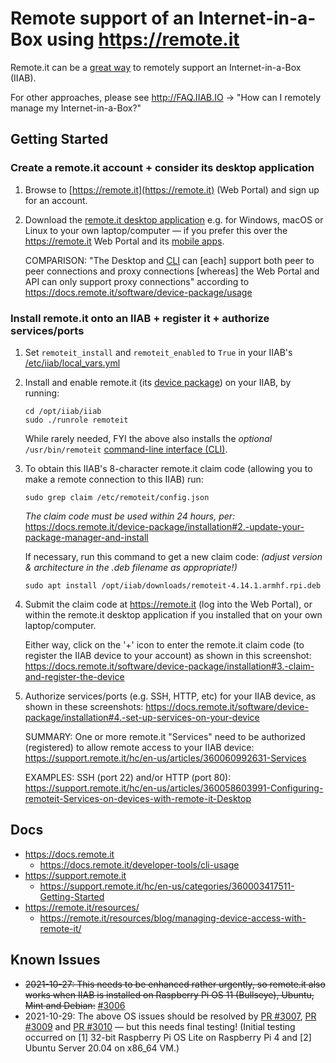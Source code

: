 # Remote support of an Internet-in-a-Box using https://remote.it

Remote.it can be a [great way](https://docs.remote.it/introduction/get-started/readme) to remotely support an Internet-in-a-Box (IIAB).

For other approaches, please see http://FAQ.IIAB.IO -> "How can I remotely manage my Internet-in-a-Box?"

## Getting Started

### Create a remote.it account + consider its desktop application

1. Browse to [https://remote.it](https://remote.it) (Web Portal) and sign up for an account.

2. Download the [remote.it desktop application](https://remote.it/download/) e.g. for Windows, macOS or Linux to your own laptop/computer &mdash; if you prefer this over the https://remote.it Web Portal and its [mobile apps](https://docs.remote.it/introduction/get-started/readme#installation-packages).

   COMPARISON: "The Desktop and [CLI](https://docs.remote.it/software/cli) can [each] support both peer to peer connections and proxy connections [whereas] the Web Portal and API can only support proxy connections" according to https://docs.remote.it/software/device-package/usage

### Install remote.it onto an IIAB + register it + authorize services/ports

1. Set `remoteit_install` and `remoteit_enabled` to `True` in your IIAB's [/etc/iiab/local_vars.yml](http://wiki.laptop.org/go/IIAB/FAQ#What_is_local_vars.yml_and_how_do_I_customize_it.3F)

2. Install and enable remote.it (its [device package](https://docs.remote.it/software/device-package)) on your IIAB, by running:

   ```
   cd /opt/iiab/iiab
   sudo ./runrole remoteit
   ```

   While rarely needed, FYI the above also installs the _optional_ `/usr/bin/remoteit` [command-line interface (CLI)](https://docs.remote.it/software/cli).

   <!--EXPLANATION: The above installs remote.it, in a way that was originally designed to be interactive, and provide you the claim code needed to make a remote connection to this IIAB.  The claim code is further explained below.-->

3. To obtain this IIAB's 8-character remote.it claim code (allowing you to make a remote connection to this IIAB) run:

   ```
   sudo grep claim /etc/remoteit/config.json
   ```

   *The claim code must be used within 24 hours, per:* https://docs.remote.it/device-package/installation#2.-update-your-package-manager-and-install

   If necessary, run this command to get a new claim code: *(adjust version & architecture in the .deb filename as appropriate!)*

   ```
   sudo apt install /opt/iiab/downloads/remoteit-4.14.1.armhf.rpi.deb
   ```

4. Submit the claim code at https://remote.it (log into the Web Portal), or within the remote.it desktop application if you installed that on your own laptop/computer.
 
   Either way, click on the '+' icon to enter the remote.it claim code (to register the IIAB device to your account) as shown in this screenshot: https://docs.remote.it/software/device-package/installation#3.-claim-and-register-the-device

5. Authorize services/ports (e.g. SSH, HTTP, etc) for your IIAB device, as shown in these screenshots: https://docs.remote.it/software/device-package/installation#4.-set-up-services-on-your-device

   SUMMARY: One or more remote.it "Services" need to be authorized (registered) to allow remote access to your IIAB device: https://support.remote.it/hc/en-us/articles/360060992631-Services

   EXAMPLES: SSH (port 22) and/or HTTP (port 80): https://support.remote.it/hc/en-us/articles/360058603991-Configuring-remoteit-Services-on-devices-with-remote-it-Desktop

## Docs

<!-- "auto-registration" of remote.it, and other more advanced configuration options, see: -->

- https://docs.remote.it
  - https://docs.remote.it/developer-tools/cli-usage
- https://support.remote.it
  - https://support.remote.it/hc/en-us/categories/360003417511-Getting-Started
- https://remote.it/resources/
  - https://remote.it/resources/blog/managing-device-access-with-remote-it/
<!-- - https://support.remote.it/hc/en-us/articles/360044424612-1-Create-an-Auto-Registration 
- https://support.remote.it/hc/en-us/articles/360044424672-1-Device-Setup-for-Auto-Bulk-Registration -->

## Known Issues

- <strike>2021-10-27: This needs to be enhanced rather urgently, so remote.it also works when IIAB is installed on Raspberry Pi OS 11 (Bullseye), Ubuntu, Mint and Debian:</strike> [#3006](https://github.com/iiab/iiab/issues/3006)
- 2021-10-29: The above OS issues should be resolved by [PR #3007](https://github.com/iiab/iiab/pull/3007), [PR #3009](https://github.com/iiab/iiab/pull/3009) and [PR #3010](https://github.com/iiab/iiab/pull/3010) &mdash; but this needs final testing!  (Initial testing occurred on [1] 32-bit Raspberry Pi OS Lite on Raspberry Pi 4 and [2] Ubuntu Server 20.04 on x86_64 VM.)
